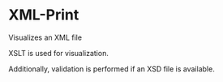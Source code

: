 # XML-Print
Visualizes an XML file

XSLT is used for visualization.

Additionally, validation is performed if an XSD file is available.

